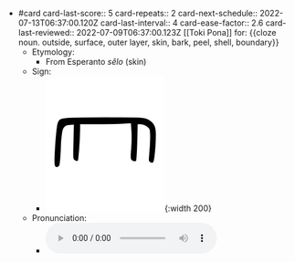 - #card
  card-last-score:: 5
  card-repeats:: 2
  card-next-schedule:: 2022-07-13T06:37:00.120Z
  card-last-interval:: 4
  card-ease-factor:: 2.6
  card-last-reviewed:: 2022-07-09T06:37:00.123Z
  [[Toki Pona]] for:
  {{cloze noun. outside, surface, outer layer, skin, bark, peel, shell, boundary}}
	- Etymology:
		- From Esperanto *sêlo* (skin)
	- Sign:
		- ![Selo_-_sitelen_pona_in_Sonja_Lang's_handwriting.svg](../assets/Selo_-_sitelen_pona_in_Sonja_Lang's_handwriting_1657539236622_0.svg){:width 200}
	- Pronunciation:
		- ![](../assets/Toki_Pona_-_jan_Lakuse_-_selo_1657401452787_0.ogg)